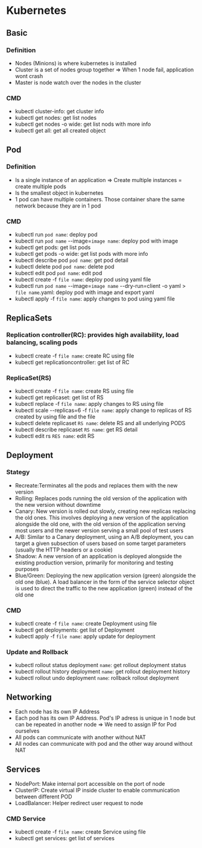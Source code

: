 # Kubernetes

## Basic

### Definition

- Nodes (Minions) is where kubernetes is installed
- Cluster is a set of nodes group together => When 1 node fail, application wont crash
- Master is node watch over the nodes in the cluster

### CMD

- kubectl cluster-info: get cluster info
- kubectl get nodes: get list nodes
- kubectl get nodes -o wide: get list nods with more info
- kubectl get all: get all created object

## Pod

### Definition

- Is a single instance of an application => Create multiple instances = create multiple pods
- Is the smallest object in kubernetes
- 1 pod can have multiple containers. Those container share the same network because they are in 1 pod

### CMD

- kubectl run `pod name`: deploy pod
- kubectl run `pod name` --image=`image name`: deploy pod with image
- kubectl get pods: get list pods
- kubectl get pods -o wide: get list pods with more info
- kubectl describe pod `pod name`: get pod detail
- kubectl delete pod `pod name`: delete pod
- kubectl edit pod `pod name`: edit pod
- kubectl create -f `file name`: deploy pod using yaml file
- kubectl run `pod name` --image=`image name` --dry-run=client -o yaml > `file name`.yaml: deploy pod with image and export yaml
- kubectl apply -f `file name`: apply changes to pod using yaml file

## ReplicaSets

### Replication controller(RC): provides high availability, load balancing, scaling pods

- kubectl create -f `file name`: create RC using file
- kubectl get replicationcontroller: get list of RC

### ReplicaSet(RS)

- kubectl create -f `file name`: create RS using file
- kubectl get replicaset: get list of RS
- kubectl replace -f `file name`: apply changes to RS using file
- kubectl scale --replicas=6 -f `file name`: apply change to replicas of RS created by using file and the file
- kubectl delete replicaset `RS name`: delete RS and all underlying PODS
- kubectl describe replicaset `RS name`: get RS detail
- kubectl edit rs `RES name`: edit RS

## Deployment

### Stategy

- Recreate:Terminates all the pods and replaces them with the new version
- Rolling: Replaces pods running the old version of the application with the new version without downtime
- Canary: New version is rolled out slowly, creating new replicas replacing the old ones. This involves deploying a new version of the application alongside the old one, with the old version of the application serving most users and the newer version serving a small pool of test users
- A/B: Similar to a Canary deployment, using an A/B deployment, you can target a given subsection of users based on some target parameters (usually the HTTP headers or a cookie)
- Shadow: A new version of an application is deployed alongside the existing production version, primarily for monitoring and testing purposes
- Blue/Green: Deploying the new application version (green) alongside the old one (blue). A load balancer in the form of the service selector object is used to direct the traffic to the new application (green) instead of the old one

### CMD

- kubectl create -f `file name`: create Deployment using file
- kubectl get deployments: get list of Deployment
- kubectl apply -f `file name`: apply update for deployment

### Update and Rollback

- kubectl rollout status deployment `name`: get rollout deployment status
- kubectl rollout history deployment `name`: get rollout deployment history
- kubectl rollout undo deployment `name`: rollback rollout deployment

## Networking

- Each node has its own IP Address
- Each pod has its own IP Address. Pod's IP adress is unique in 1 node but can be repeated in another node => We need to assign IP for Pod ourselves
- All pods can communicate with another without NAT
- All nodes can communicate with pod and the other way around without NAT

## Services

- NodePort: Make internal port accessible on the port of node
- ClusterIP: Create virtual IP inside cluster to enable communication between different POD
- LoadBalancer: Helper redirect user request to node

### CMD Service

- kubectl create -f `file name`: create Service using file
- kubectl get services: get list of services
